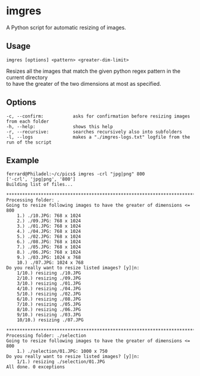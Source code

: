 # imgres
A Python script for automatic resizing of images.

## Usage
`imgres [options] <pattern> <greater-dim-limit>`

Resizes all the images that match the given python regex pattern in the current directory  
to have the greater of the two dimensions at most as specified. 

## Options
```
-c, --confirm:           asks for confirmation before resizing images from each folder
-h, --help:              shows this help
-r, --recursive:         searches recursively also into subfolders
-l, --logs               makes a "./imgres-logs.txt" logfile from the run of the script
```

## Example

```
ferrard@Philadel:~/c/pics$ imgres -crl "jpg|png" 800
['-crl', 'jpg|png', '800']
Building list of files...

***********************************************************************************************
Processing folder: .
Going to resize following images to have the greater of dimensions <= 800
	1.) ./10.JPG: 768 x 1024
	2.) ./09.JPG: 768 x 1024
	3.) ./01.JPG: 768 x 1024
	4.) ./04.JPG: 768 x 1024
	5.) ./02.JPG: 768 x 1024
	6.) ./08.JPG: 768 x 1024
	7.) ./05.JPG: 768 x 1024
	8.) ./06.JPG: 768 x 1024
	9.) ./03.JPG: 1024 x 768
	10.) ./07.JPG: 1024 x 768
Do you really want to resize listed images? [y]|n: 
	1/10.) resizing ./10.JPG
	2/10.) resizing ./09.JPG
	3/10.) resizing ./01.JPG
	4/10.) resizing ./04.JPG
	5/10.) resizing ./02.JPG
	6/10.) resizing ./08.JPG
	7/10.) resizing ./05.JPG
	8/10.) resizing ./06.JPG
	9/10.) resizing ./03.JPG
	10/10.) resizing ./07.JPG

***********************************************************************************************
Processing folder: ./selection
Going to resize following images to have the greater of dimensions <= 800
	1.) ./selection/01.JPG: 1000 x 750
Do you really want to resize listed images? [y]|n: 
	1/1.) resizing ./selection/01.JPG
All done. 0 exceptions
```
